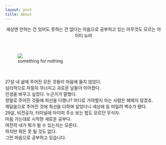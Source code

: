 ```yaml
---
layout: post
title: About
---
```

  
  <center>세상엔 안하는 건 있어도 못하는 건 없다는 마음으로  
  공부하고 있는 아무것도 모르는 아이티 뉴비</center>  
  <br>
  <br>
<figure>
  <img src="https://user-images.githubusercontent.com/69098825/89725921-ff606380-da4f-11ea-8b0d-180461203489.JPG" />
  <figcaption>
    something for nothing
  </figcaption>
</figure>
  <br>
  <br>
27살 내 삶에 주어진 모든 것들이 마음에 들지 않았다.  
  <br>
심리적으로 처절히 무너지고 괴로운 날들이 이어졌다.  
  <br>
인생을 바꾸고 싶었다. 누군가가 말했다.  
  <br>
정말로 주어진 것들에 최선을 다했나? 어디로 가야할지 아는 사람은 헤메지 않겠죠.  
  <br>
깨달음으로 주어진 것에 최선을 다하며 살았더니 세상에 등 떠밀려 백수가 됐다.  
  <br>
29살, 비전공자, 터미널에 아이피 주소 보는 법도 모르던 무식자.  
  <br>
마음 가는대로 시작한 새로운 공부다.  
  <br>
여전히 내가 뭐가 될 수 있는지는 모른다.  
  <br>
하지만 뭐든 못 될 것도 없다.  
  <br>
그런 마음으로 공부하고 있습니다.  
  <br>
  <br>
  <br>
  <br>
  <br>
